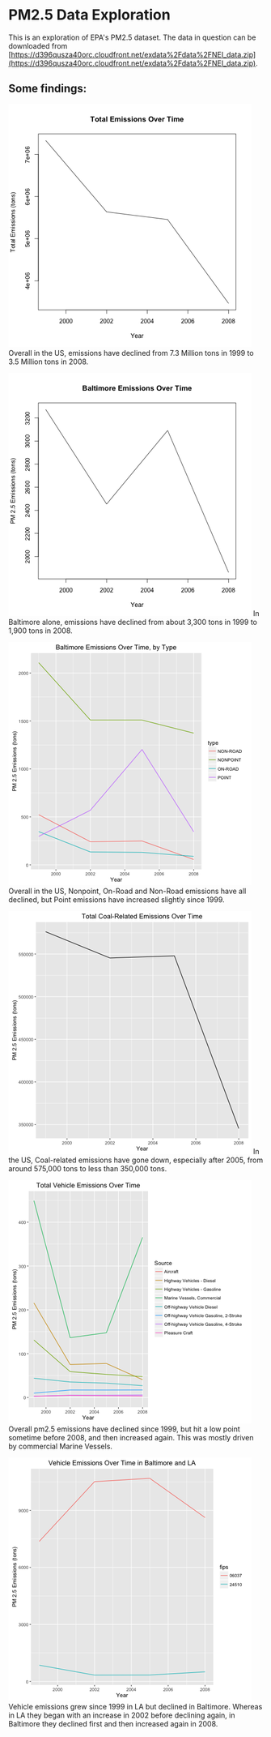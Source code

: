 # PM2.5 Data Exploration #

This is an exploration of EPA's PM2.5 dataset. The data in question can be downloaded from [https://d396qusza40orc.cloudfront.net/exdata%2Fdata%2FNEI_data.zip](https://d396qusza40orc.cloudfront.net/exdata%2Fdata%2FNEI_data.zip).

## Some findings: ##
![](plot1.png)
Overall in the US, emissions have declined from 7.3 Million tons in 1999 to 3.5 Million tons in 2008.

![](plot2.png)
In Baltimore alone, emissions have declined from about 3,300 tons in 1999 to 1,900 tons in 2008.

![](plot3.png)
Overall in the US, Nonpoint, On-Road and Non-Road emissions have all declined, but Point emissions have increased slightly since 1999.

![](plot4.png)
In the US, Coal-related emissions have gone down, especially after 2005, from around 575,000 tons to less than 350,000 tons.

![](plot5.png)
Overall pm2.5 emissions have declined since 1999, but hit a low point sometime before 2008, and then increased again. This was mostly driven by commercial Marine Vessels.

![](plot6.png)
Vehicle emissions grew since 1999 in LA but declined in Baltimore. Whereas in LA they began with an increase in 2002 before declining again, in Baltimore they declined first and then increased again in 2008.